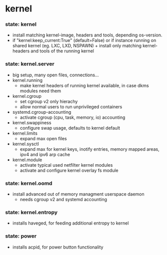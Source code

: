 # kernel

### state: kernel
+ install matching kernel-image, headers and tools, depending os-version.
+ if "kernel:keep_current:True" (default=False)
  or if instance running on shared kernel (eg. LXC, LXD, NSPAWN)
      + install only matching kernel- headers and tools of the running kernel

### state: kernel.server
+ big setup, many open files, connections...
+ kernel.running
    + make kernel headers of running kernel available, in case dkms modules need them
+ kernel.cgroup
    + set cgroup v2 only hierachy
    + allow normal users to run unprivileged containers
+ systemd.cgroup-accounting
    + activate cgroup (cpu, task, memory, io) accounting
+ kernel.swappiness
    + configure swap usage, defaults to kernel default
+ kernel.limits
    + expand max open files
+ kernel.sysctl
    + expand max for kernel keys, inotify entries, memory mapped areas, ipv4 and ipv6 arp cache
+ kernel.module
    + activate typical used netfilter kernel modules
    + activate and configure kernel overlay fs module

### state: kernel.oomd
+ install advanced out of memory managment userspace daemon
    + needs cgroup v2 and systemd accounting

### state: kernel.entropy
+ installs haveged, for feeding additional entropy to kernel

### state: power
+ installs acpid, for power button functionality
